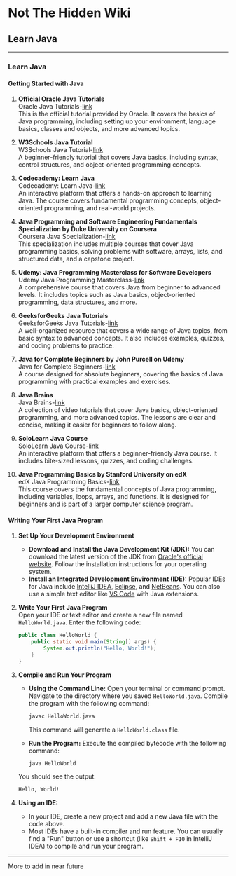 # Not The Hidden Wiki

## Learn Java
-----

### Learn Java

#### Getting Started with Java

1. **Official Oracle Java Tutorials**  
   Oracle Java Tutorials-[link](https://docs.oracle.com/javase/tutorial/)  
   This is the official tutorial provided by Oracle. It covers the basics of Java programming, including setting up your environment, language basics, classes and objects, and more advanced topics.

2. **W3Schools Java Tutorial**  
   W3Schools Java Tutorial-[link](https://www.w3schools.com/java/)  
   A beginner-friendly tutorial that covers Java basics, including syntax, control structures, and object-oriented programming concepts.

3. **Codecademy: Learn Java**  
   Codecademy: Learn Java-[link](https://www.codecademy.com/learn/learn-java)  
   An interactive platform that offers a hands-on approach to learning Java. The course covers fundamental programming concepts, object-oriented programming, and real-world projects.

4. **Java Programming and Software Engineering Fundamentals Specialization by Duke University on Coursera**  
   Coursera Java Specialization-[link](https://www.coursera.org/specializations/java-programming)  
   This specialization includes multiple courses that cover Java programming basics, solving problems with software, arrays, lists, and structured data, and a capstone project.

5. **Udemy: Java Programming Masterclass for Software Developers**  
   Udemy Java Programming Masterclass-[link](https://www.udemy.com/course/java-the-complete-java-developer-course/)  
   A comprehensive course that covers Java from beginner to advanced levels. It includes topics such as Java basics, object-oriented programming, data structures, and more.

6. **GeeksforGeeks Java Tutorials**  
   GeeksforGeeks Java Tutorials-[link](https://www.geeksforgeeks.org/java/)  
   A well-organized resource that covers a wide range of Java topics, from basic syntax to advanced concepts. It also includes examples, quizzes, and coding problems to practice.

7. **Java for Complete Beginners by John Purcell on Udemy**  
   Java for Complete Beginners-[link](https://www.udemy.com/course/java-tutorial/)  
   A course designed for absolute beginners, covering the basics of Java programming with practical examples and exercises.

8. **Java Brains**  
   Java Brains-[link](https://javabrains.io/courses/java_basics)  
   A collection of video tutorials that cover Java basics, object-oriented programming, and more advanced topics. The lessons are clear and concise, making it easier for beginners to follow along.

9. **SoloLearn Java Course**  
   SoloLearn Java Course-[link](https://www.sololearn.com/Course/Java/)  
   An interactive platform that offers a beginner-friendly Java course. It includes bite-sized lessons, quizzes, and coding challenges.

10. **Java Programming Basics by Stanford University on edX**  
    edX Java Programming Basics-[link](https://www.edx.org/course/java-programming-basics)  
    This course covers the fundamental concepts of Java programming, including variables, loops, arrays, and functions. It is designed for beginners and is part of a larger computer science program.

#### Writing Your First Java Program

1. **Set Up Your Development Environment**  
   - **Download and Install the Java Development Kit (JDK):** You can download the latest version of the JDK from [Oracle's official website](https://www.oracle.com/java/technologies/javase-downloads.html). Follow the installation instructions for your operating system.
   - **Install an Integrated Development Environment (IDE):** Popular IDEs for Java include [IntelliJ IDEA](https://www.jetbrains.com/idea/), [Eclipse](https://www.eclipse.org/), and [NetBeans](https://netbeans.apache.org/). You can also use a simple text editor like [VS Code](https://code.visualstudio.com/) with Java extensions.

2. **Write Your First Java Program**  
   Open your IDE or text editor and create a new file named `HelloWorld.java`. Enter the following code:

   ```java
   public class HelloWorld {
       public static void main(String[] args) {
           System.out.println("Hello, World!");
       }
   }
   ```

3. **Compile and Run Your Program**  
   - **Using the Command Line:** Open your terminal or command prompt. Navigate to the directory where you saved `HelloWorld.java`. Compile the program with the following command:
     ```bash
     javac HelloWorld.java
     ```
     This command will generate a `HelloWorld.class` file.

   - **Run the Program:** Execute the compiled bytecode with the following command:
     ```bash
     java HelloWorld
     ```

   You should see the output:
   ```bash
   Hello, World!
   ```

4. **Using an IDE:**  
   - In your IDE, create a new project and add a new Java file with the code above.
   - Most IDEs have a built-in compiler and run feature. You can usually find a "Run" button or use a shortcut (like `Shift + F10` in IntelliJ IDEA) to compile and run your program.
-----

More to add in near future

